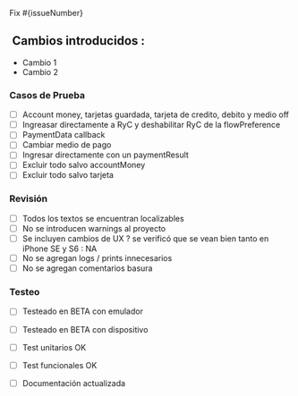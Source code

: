 Fix #{issueNumber}

##  Cambios introducidos : 
- Cambio 1
- Cambio 2

### Casos de Prueba
- [ ] Account money, tarjetas guardada, tarjeta de credito, debito y medio off
- [ ] Ingreasar directamente a RyC y deshabilitar RyC de la flowPreference
- [ ] PaymentData callback
- [ ] Cambiar medio de pago
- [ ] Ingresar directamente con un paymentResult
- [ ] Excluir todo salvo accountMoney
- [ ] Excluir todo salvo tarjeta

### Revisión
- [ ] Todos los textos se encuentran localizables
- [ ] No se introducen warnings al proyecto
- [ ] Se incluyen cambios de UX ? se verificó que se vean bien tanto en iPhone SE y S6 : NA
- [ ] No se agregan logs / prints innecesarios
- [ ] No se agregan comentarios basura

### Testeo
- [ ] Testeado en BETA con emulador
- [ ] Testeado en BETA con dispositivo
- [ ] Test unitarios OK
- [ ] Test funcionales OK
- [ ] Documentación actualizada

